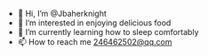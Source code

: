 - 👋 Hi, I’m @Jbaherknight
- 👀 I’m interested in enjoying delicious food
- 🌱 I’m currently learning how to sleep comfortably
- 📫 How to reach me [246462502@qq.com](mailto:246462502@qq.com)

<!---
Jbaherknight/Jbaherknight is a ✨ special ✨ repository because its `README.md` (this file) appears on your GitHub profile.
You can click the Preview link to take a look at your changes.
--->
